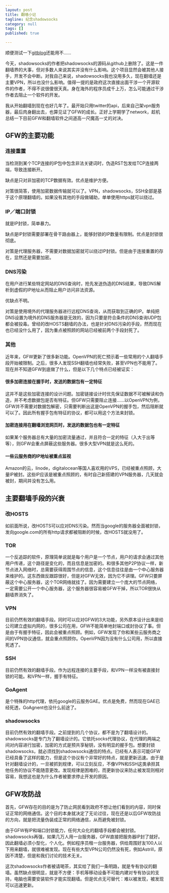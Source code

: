 ```yaml
---
layout: post
title: 翻墙小记
tagline: 纪念shadowsocks
category: null
tags: []
published: true

---
```

顺便测试一下[gitblog](www.gitblog.io)还能用不……

今天，shadowsocks的作者把shadowsocks的源码从github上删除了。这是一件翻墙界的大事，但对多数人来说其实并没有什么影响。这个项目显然会被其他人接手，开发不会中断。对我自己来说，shadowsocks我也没用多久，现在翻墙还是主要VPN，所以也没什么影响。值得一提的是政府这次直接出面干涉一个开源软件的作者，不得不说很傻很天真。身在海外的程序员成千上万，怎么可能通过干涉作者去阻止一个软件的开发。

我从开始翻墙到现在也好几年了。最开始只用twitter的api，后来自己架vpn服务器，最后肉身翻出去，也算见证了GFW的成长。正好上学期学了network，趁机总结一下目前GFW和翻墙软件之间道高一尺魔高一丈的对决。

## GFW的主要功能

### 连接重置
当检测到某个TCP连接的IP包中包含非法关键词时，伪造RST包发给TCP连接两端，导致连接断开。

缺点是只对非加密的TCP数据有效。优点是维护方便。

对策很简答，使用加密数据传输就可以了。VPN，shadowsocks，SSH全部是基于这个原理翻墙的。如果没有其他的手段做辅助，单单使用https就可以绕过。

### IP／端口封锁
就是IP封锁，简单暴力。

缺点是IP封锁需要部署在骨干路由器上，能够封锁的IP数量有限制。优点是封锁很彻底。

对策是代理服务器，不需要对数据加密就可以绕过IP封锁。但是由于连接重置的存在，显然还是需要加密。

### DNS污染
在用户进行某些特定网站的DNS查询时，抢先发送伪造的DNS结果，导致DNS解析到虚假的IP地址从而阻止用户访问非法资源。

优缺点不明。

对策是使用境外的代理服务器进行远程DNS查询，从而获取到正确的IP。单纯把DNS设置为境外的DNS服务器是无效的，因为只要是符合条件的DNS查询UDP包都会被投毒。曾经的改HOSTS翻墙的办法，也是针对DNS污染的手段，然而现在也已经没什么用了，因为重点被照顾的网站已经被前两个手段封死了。

### 其他
近年来，GFW更新了很多新功能。OpenVPN的死亡预示着一些常用的个人翻墙手段开始被限制。之后，很多人发现SSH翻墙也经常失败，甚至VPN也不能用了。现在并不知道GFW到底做了什么，但是以下几个特点已经被证实：

#### 很多加密连接在握手时，发送的数据包有一定特征
这并不是这些加密连接的设计问题。加密链接设计时优先保证数据不可被解读和伪造，并不考虑数据包是否有特征。但GFW只需要阻止连接……以OpenVPN为例，GFW并不需要对数据包解密，只需要判断出这是OpenVPN的握手包，然后阻断就可以了。因此所有握手包有特征的协议，都可以用这个方法来封锁。

#### 加密连接用在翻墙浏览网页时，发送的数据包也有一定特征
如果某个服务器总有大量的加密流量通过，并且符合一定的特征（入大于出等等），则GFW会重点屏蔽这些服务器。很多大型VPN就是这么死的。

#### 一些云服务商的IP地址被重点监视
Amazon的云，linode，digitalocean等国人喜欢用的VPS，已经被重点照顾，大量IP被封。这些IP应该是被重点照顾的，有时自己新搭建的VPN服务器，几天就会被封，期间并没有怎么用。


## 主要翻墙手段的兴衰

### 改HOSTS
如前面所说，改HOSTS可以应对DNS污染。然而当google的服务器全面被封锁，发向google.com的所有http请求都被阻断的时候，改HOSTS就没用了。

### TOR
一个反追踪的软件，原理简单说就是每个用户是一个节点，用户的请求会通过其他用户传递，这个路径是变化的，而且信息是加密的。和很多其他P2P协议一样，新节点进入网络时，总需要获得周围节点的信息，这个信息往往是由一个中心服务器来维护的。这东西做反跟踪很好，但是对GFW无效，因为它不讲理。GFW只要屏蔽这个中心服务器，这个TOR网络就挂了。因为需要建立一个庞大的节点网络，一定需要公开一个中心服务器，这个服务器很容易被GFW干掉，所以TOR很快从翻墙界消失了。

### VPN
目前仍然有效的翻墙手段。同时可以应对GFW的3大功能，另外原本设计出来是给公司建立虚拟内网的，很多公司在用，GFW不能简单地封端口或封协议了事。但是由于有握手特征，因此会被重点照顾。例如，GFW发现了你和某些云服务商之间的VPN协议通信，就会重点照顾你。OpenVPN因为没有什么公司用，所以直接死透了。

### SSH
目前仍然有效的翻墙手段。作为远程连接的主要手段，和VPN一样没有被直接封锁的可能。和VPN一样，握手有特征。

### GoAgent
是个特殊的http代理，依托google的云服务GAE。优点是免费，然而现在GAE已经死透，GoAgnent也没什么前途了。

### shadowsocks
目前仍然有效的翻墙手段。之前提到的几个协议，都不是为了翻墙设计的。shadowsocks是专门为了翻墙设计的。它依托socks代理协议，在代理的两端之间对内容进行加密，加密的方式是预共享秘钥，没有明显的握手包。想要封锁shadowsocks，就必须找到shadowsocks通信的特点。已经有人表示可能GFW已经具备了这样的能力，但是这个协议有个非常好的特点，就是更新迅速。由于是针对翻墙设计的，一旦被抓到规律，可以立刻反应，不像VPN和SSH这类承担其他任务的协议不能随意更改。发现规律是困难的，而更新协议来防止被发现则相对容易，我想这也是为什么作者被要求停止开发的原因。


## GFW攻防战

首先，GFW存在的目的是为了防止网民看到政府不想让他们看到的内容，同时保证正常的网络通信。这个目的本身就决定了无论过往，现在还是以后GFW攻防战的方向，就是把流量伪装成正常的网络通信，从而避免被封锁。

由于GFW有IP和端口封锁能力，任何大众化的翻墙手段都会被封锁。shadowsocks再强，如果几万人用一台服务器，GFW直接把服务器IP封了就好。因此翻墙必须小型化，个人化。例如程序员租一台服务器，供给周围好友100人以下用来翻墙，就很难被发现。现在有些大型VPN公司仍然没有死，例如Astrill，原因不清楚，但是和我们讨论的技术无关。

这次shadowsocks作者被请喝茶，其实给了我们一条明路，就是专有协议的翻墙。虽然缺点很明显，就是不方便：手机等移动设备不可能内建对专有协议的支持，电脑也需要安装软件才能实现翻墙。但是优点无可替代：难以被发现，被发现可以迅速更新。